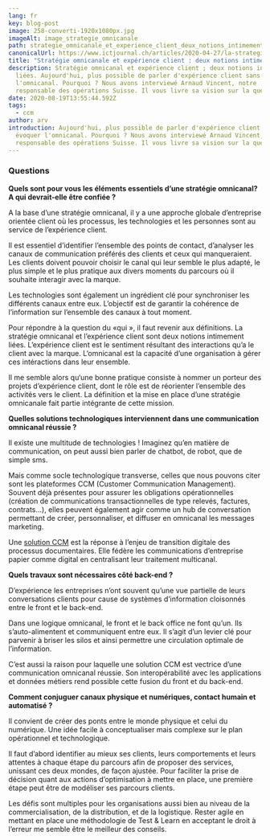 ```yaml
---
lang: fr
key: blog-post
image: 258-converti-1920x1080px.jpg
imageAlt: image_strategie_omnicanale
path: strategie_omnicanale_et_experience_client_deux_notions_intimement_liees
canonicalUrl: https://www.ictjournal.ch/articles/2020-04-27/la-strategie-omnicanal-et-lexperience-client-sont-deux-notions-intimement-liees
title: "Stratégie omnicanale et expérience client : deux notions intimement liées"
description: Stratégie omnicanal et expérience client ; deux notions intimement
  liées. Aujourd'hui, plus possible de parler d'expérience client sans évoquer
  l'omnicanal. Pourquoi ? Nous avons interviewé Arnaud Vincent, notre
  responsable des opérations Suisse. Il vous livre sa vision sur la question.
date: 2020-08-19T13:55:44.592Z
tags:
  - ccm
author: arv
introduction: Aujourd'hui, plus possible de parler d'expérience client sans
  évoquer l'omnicanal. Pourquoi ? Nous avons interviewé Arnaud Vincent, notre
  responsable des opérations Suisse. Il vous livre sa vision sur la question.
---
```

### Questions

**Quels sont pour vous les éléments essentiels d’une stratégie omnicanal? A qui devrait-elle être confiée ?**

A la base d’une stratégie omnicanal, il y a une approche globale d’entreprise orientée client où les processus, les technologies et les personnes sont au service de l’expérience client.

Il est essentiel d’identifier l’ensemble des points de contact, d’analyser les canaux de communication préférés des clients et ceux qui manqueraient. Les clients doivent pouvoir choisir le canal qui leur semble le plus adapté, le plus simple et le plus pratique aux divers moments du parcours où il souhaite interagir avec la marque.

Les technologies sont également un ingrédient clé pour synchroniser les différents canaux entre eux. L’objectif est de garantir la cohérence de l’information sur l’ensemble des canaux à tout moment.

Pour répondre à la question du «qui », il faut revenir aux définitions. La stratégie omnicanal et l’expérience client sont deux notions intimement liées. L’expérience client est le sentiment résultant des interactions qu’a le client avec la marque. L‘omnicanal est la capacité d’une organisation à gérer ces intéractions dans leur ensemble.

Il me semble alors qu‘une bonne pratique consiste à nommer un porteur des projets d’expérience client, dont le rôle est de réorienter l’ensemble des activités vers le client. La définition et la mise en place d’une stratégie omnicanale fait partie intégrante de cette mission.

**Quelles solutions technologiques interviennent dans une communication omnicanal réussie ?**

Il existe une multitude de technologies ! Imaginez qu’en matière de communication, on peut aussi bien parler de chatbot, de robot, que de simple sms.

Mais comme socle technologique transverse, celles que nous pouvons citer sont les plateformes CCM (Customer Communication Management). Souvent déjà présentes pour assurer les obligations opérationnelles (création de communications transactionnelles de type relevés, factures, contrats…), elles peuvent également agir comme un hub de conversation permettant de créer, personnaliser, et diffuser en omnicanal les messages marketing.

Une [solution CCM](https://blog-consulting-and-integration.tessi.eu/posts/6-leviers-pour-capitaliser-sur-sa-solution-CCM) est la réponse à l’enjeu de transition digitale des processus documentaires. Elle fédère les communications d’entreprise papier comme digital en centralisant leur traitement multicanal.

**Quels travaux sont nécessaires côté back-end ?**

D’expérience les entreprises n’ont souvent qu’une vue partielle de leurs conversations clients pour cause de systèmes d’information cloisonnés entre le front et le back-end.

Dans une logique omnicanal, le front et le back office ne font qu’un. Ils s’auto-alimentent et communiquent entre eux. Il s’agit d’un levier clé pour parvenir à briser les silos et ainsi permettre une circulation optimale de l’information.

C’est aussi la raison pour laquelle une solution CCM est vectrice d’une communication omnicanal réussie. Son interopérabilité avec les applications et données métiers rend possible cette fusion du front et du back-end.

**Comment conjuguer canaux physique et numériques, contact humain et automatisé ?**

Il convient de créer des ponts entre le monde physique et celui du numérique. Une idée facile à conceptualiser mais complexe sur le plan opérationnel et technologique.

Il faut d’abord identifier au mieux ses clients, leurs comportements et leurs attentes à chaque étape du parcours afin de proposer des services, unissant ces deux mondes, de façon ajustée. Pour faciliter la prise de décision quant aux actions d’optimisation à mettre en place, une première étape peut être de modéliser ses parcours clients.

Les défis sont multiples pour les organisations aussi bien au niveau de la commercialisation, de la distribution, et de la logistique. Rester agile en mettant en place une méthodologie de Test & Learn en acceptant le droit à l’erreur me semble être le meilleur des conseils.

<!--EndFragment-->